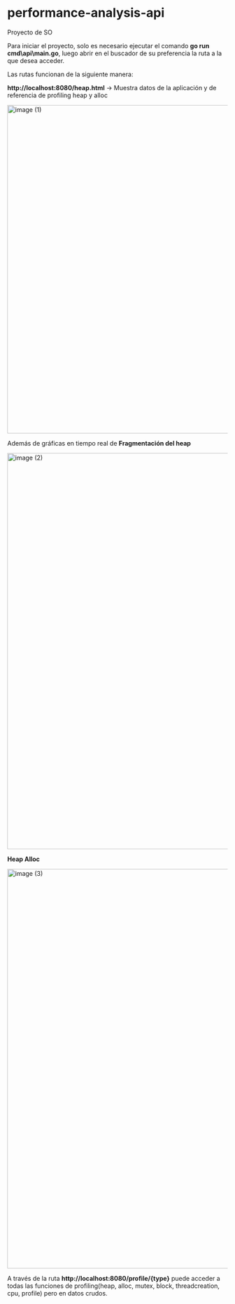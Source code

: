 # performance-analysis-api

Proyecto de SO 

Para iniciar el proyecto, solo es necesario ejecutar el comando **go run cmd\api\main.go**, luego abrir en el buscador de su preferencia la ruta a la que desea acceder.

Las rutas funcionan de la siguiente manera:

**http://localhost:8080/heap.html** -> Muestra datos de la aplicación y de referencia de profiling heap y alloc

<img width="1899" height="751" alt="image (1)" src="https://github.com/user-attachments/assets/e782c5e7-02be-4647-8568-954daa812660" />

Además de gráficas en tiempo real de **Fragmentación del heap**

<img width="1890" height="906" alt="image (2)" src="https://github.com/user-attachments/assets/43eb9b0e-f676-4951-8719-e5e482738e1b" />

**Heap Alloc**

<img width="1896" height="914" alt="image (3)" src="https://github.com/user-attachments/assets/bb89ae8f-8a08-4e07-a664-9fb51b83b8b9" />

A través de la ruta **http://localhost:8080/profile/{type}** puede acceder a todas las funciones de profiling(heap, alloc, mutex, block, threadcreation, cpu, profile) pero en datos crudos.
